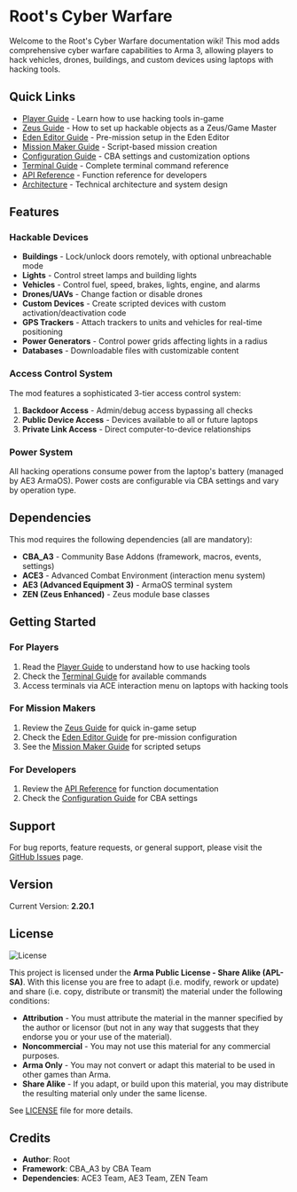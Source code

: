 # Root's Cyber Warfare

Welcome to the Root's Cyber Warfare documentation wiki! This mod adds comprehensive cyber warfare capabilities to Arma 3, allowing players to hack vehicles, drones, buildings, and custom devices using laptops with hacking tools.

## Quick Links

- [Player Guide](Player-Guide) - Learn how to use hacking tools in-game
- [Zeus Guide](Zeus-Guide) - How to set up hackable objects as a Zeus/Game Master
- [Eden Editor Guide](Eden-Editor-Guide) - Pre-mission setup in the Eden Editor
- [Mission Maker Guide](Mission-Maker-Guide) - Script-based mission creation
- [Configuration Guide](Configuration) - CBA settings and customization options
- [Terminal Guide](Terminal-Commands) - Complete terminal command reference
- [API Reference](API-Reference) - Function reference for developers
- [Architecture](Architecture) - Technical architecture and system design

## Features

### Hackable Devices

- **Buildings** - Lock/unlock doors remotely, with optional unbreachable mode
- **Lights** - Control street lamps and building lights
- **Vehicles** - Control fuel, speed, brakes, lights, engine, and alarms
- **Drones/UAVs** - Change faction or disable drones
- **Custom Devices** - Create scripted devices with custom activation/deactivation code
- **GPS Trackers** - Attach trackers to units and vehicles for real-time positioning
- **Power Generators** - Control power grids affecting lights in a radius
- **Databases** - Downloadable files with customizable content

### Access Control System

The mod features a sophisticated 3-tier access control system:

1. **Backdoor Access** - Admin/debug access bypassing all checks
2. **Public Device Access** - Devices available to all or future laptops
3. **Private Link Access** - Direct computer-to-device relationships

### Power System

All hacking operations consume power from the laptop's battery (managed by AE3 ArmaOS). Power costs are configurable via CBA settings and vary by operation type.

## Dependencies

This mod requires the following dependencies (all are mandatory):

- **CBA_A3** - Community Base Addons (framework, macros, events, settings)
- **ACE3** - Advanced Combat Environment (interaction menu system)
- **AE3 (Advanced Equipment 3)** - ArmaOS terminal system
- **ZEN (Zeus Enhanced)** - Zeus module base classes

## Getting Started

### For Players

1. Read the [Player Guide](Player-Guide) to understand how to use hacking tools
2. Check the [Terminal Guide](Terminal-Commands) for available commands
3. Access terminals via ACE interaction menu on laptops with hacking tools

### For Mission Makers

1. Review the [Zeus Guide](Zeus-Guide) for quick in-game setup
2. Check the [Eden Editor Guide](Eden-Editor-Guide) for pre-mission configuration
3. See the [Mission Maker Guide](Mission-Maker-Guide) for scripted setups

### For Developers

1. Review the [API Reference](API-Reference) for function documentation
2. Check the [Configuration Guide](Configuration) for CBA settings

## Support

For bug reports, feature requests, or general support, please visit the [GitHub Issues](https://github.com/A3-Root/Root_Cyberwarfare/issues) page.

## Version

Current Version: **2.20.1**

## License

![License](https://data.bistudio.com/images/license/APL-SA.png)

This project is licensed under the **Arma Public License - Share Alike (APL-SA)**. With this license you are free to adapt (i.e. modify, rework or update) and share (i.e. copy, distribute or transmit) the material under the following conditions:

- **Attribution** - You must attribute the material in the manner specified by the author or licensor (but not in any way that suggests that they endorse you or your use of the material).
- **Noncommercial** - You may not use this material for any commercial purposes.
- **Arma Only** - You may not convert or adapt this material to be used in other games than Arma.
- **Share Alike** - If you adapt, or build upon this material, you may distribute the resulting material only under the same license.

See [LICENSE](https://github.com/A3-Root/Root_Cyberwarfare/LICENSE) file for more details.

## Credits

- **Author**: Root
- **Framework**: CBA_A3 by CBA Team
- **Dependencies**: ACE3 Team, AE3 Team, ZEN Team
